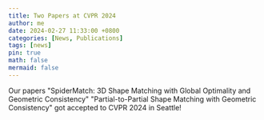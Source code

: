 ```yaml
---
title: Two Papers at CVPR 2024
author: me
date: 2024-02-27 11:33:00 +0800
categories: [News, Publications]
tags: [news]
pin: true
math: false
mermaid: false
---
```


Our papers "SpiderMatch: 3D Shape Matching with Global Optimality and Geometric Consistency" "Partial-to-Partial Shape Matching with Geometric Consistency" got accepted to CVPR 2024 in Seattle!

